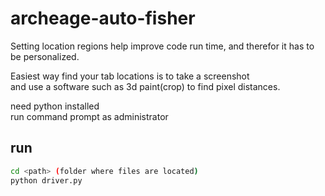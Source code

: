 # archeage-auto-fisher

Setting location regions help improve code run time, and therefor it has to be personalized.

Easiest way find your tab locations is to take a screenshot <br />
and use a software such as 3d paint(crop) to find pixel distances.

need python installed <br />
run command prompt as administrator 
 
 ## run
 ```bash
 cd <path> (folder where files are located)
 python driver.py
 ```
 
 
